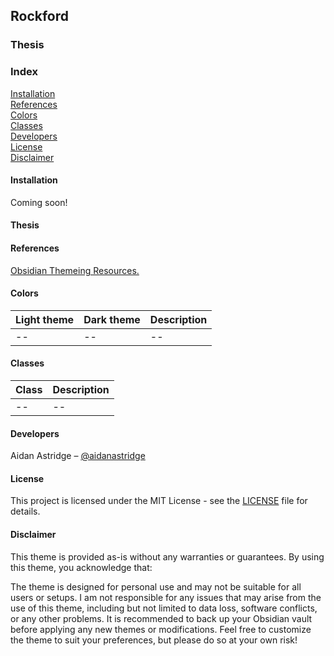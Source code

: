## Rockford

### Thesis

### Index

[Installation](https://github.com/aidanastridge/obsidian-rockford/blob/master/README.md#installation)
<br>
[References]()
<br>
[Colors](https://github.com/aidanastridge/obsidian-rockford?tab=readme-ov-file#colors)
<br>
[Classes]()
<br>
[Developers]()
<br>
[License]()
<br>
[Disclaimer]()

#### Installation

Coming soon!

#### Thesis

#### References

[Obsidian Themeing Resources.](https://publish.obsidian.md/hub/04+-+Guides%2C+Workflows%2C+%26+Courses/for+Theme+Designers)

#### Colors

|Light theme|Dark theme|Description|
|--|--|--|
|--|--|--|

#### Classes

|Class|Description
|--|--|
|--|--|

#### Developers

Aidan Astridge – [@aidanastridge](https://github.com/aidanastridge)

#### License

This project is licensed under the MIT License - see the [LICENSE](https://github.com/aidanastridge/obsidian-rockford/blob/master/LICENSE) file for details.

#### Disclaimer

This theme is provided as-is without any warranties or guarantees. By using this theme, you acknowledge that:

The theme is designed for personal use and may not be suitable for all users or setups.
I am not responsible for any issues that may arise from the use of this theme, including but not limited to data loss, software conflicts, or any other problems.
It is recommended to back up your Obsidian vault before applying any new themes or modifications.
Feel free to customize the theme to suit your preferences, but please do so at your own risk!
